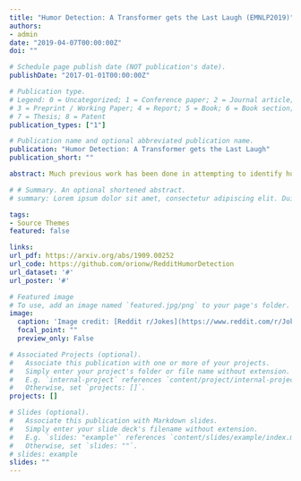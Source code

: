 ```yaml
---
title: "Humor Detection: A Transformer gets the Last Laugh (EMNLP2019)"
authors:
- admin
date: "2019-04-07T00:00:00Z"
doi: ""

# Schedule page publish date (NOT publication's date).
publishDate: "2017-01-01T00:00:00Z"

# Publication type.
# Legend: 0 = Uncategorized; 1 = Conference paper; 2 = Journal article;
# 3 = Preprint / Working Paper; 4 = Report; 5 = Book; 6 = Book section;
# 7 = Thesis; 8 = Patent
publication_types: ["1"]

# Publication name and optional abbreviated publication name.
publication: "Humor Detection: A Transformer gets the Last Laugh"
publication_short: ""

abstract: Much previous work has been done in attempting to identify humor in text.  In this paper we extend that capability by assessing whether or not a joke is humorous.  We propose a novel way of approaching this problem by building a model that learns to identify humorous jokes based on ratings gleaned from Reddit pages, consisting of almost 16,000 labeled instances.  Using these ratings to determine the level of humor, we then employ a Transformer architecture for its advantages in learning from sentence context.  We demonstrate the effectiveness of this approach and show results that are comparable to human performance.  We further demonstrate this model's increased capabilities on humor identification problems, such as the previously created datasets for short jokes and puns. These experiments show that this method outperforms all previous work done on these tasks, with F-measures in the low to upper 90s.

# # Summary. An optional shortened abstract.
# summary: Lorem ipsum dolor sit amet, consectetur adipiscing elit. Duis posuere tellus ac convallis placerat. Proin tincidunt magna sed ex sollicitudin condimentum.

tags:
- Source Themes
featured: false

links:
url_pdf: https://arxiv.org/abs/1909.00252
url_code: https://github.com/orionw/RedditHumorDetection
url_dataset: '#'
url_poster: '#'

# Featured image
# To use, add an image named `featured.jpg/png` to your page's folder. 
image:
  caption: 'Image credit: [Reddit r/Jokes](https://www.reddit.com/r/Jokes/)'
  focal_point: ""
  preview_only: False

# Associated Projects (optional).
#   Associate this publication with one or more of your projects.
#   Simply enter your project's folder or file name without extension.
#   E.g. `internal-project` references `content/project/internal-project/index.md`.
#   Otherwise, set `projects: []`.
projects: []

# Slides (optional).
#   Associate this publication with Markdown slides.
#   Simply enter your slide deck's filename without extension.
#   E.g. `slides: "example"` references `content/slides/example/index.md`.
#   Otherwise, set `slides: ""`.
# slides: example
slides: ""
---
```


<!-- {{% alert note %}}
Click the *Slides* button above to demo Academic's Markdown slides feature.
{{% /alert %}}

Supplementary notes can be added here, including [code and math](https://sourcethemes.com/academic/docs/writing-markdown-latex/). -->
